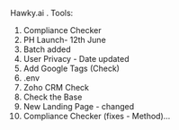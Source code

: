 Hawky.ai 
.
Tools:
1. Compliance Checker
2. PH Launch- 12th June 
3. Batch added
4. User Privacy - Date updated
5. Add Google Tags (Check)
6. .env
7. Zoho CRM Check
8. Check the Base
9. New Landing Page - changed
10. Compliance Checker (fixes - Method)...
 
